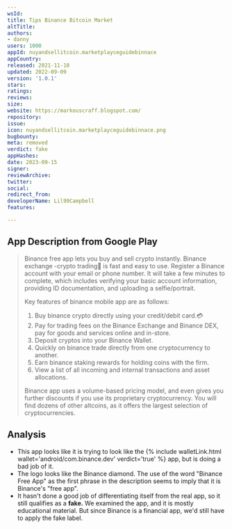 ```yaml
---
wsId: 
title: Tips Binance Bitcoin Market
altTitle: 
authors:
- danny
users: 1000
appId: nuyandsellitcoin.marketplayceguidebinnace
appCountry: 
released: 2021-11-10
updated: 2022-09-09
version: '1.0.1'
stars: 
ratings: 
reviews: 
size: 
website: https://markouscraff.blogspot.com/
repository: 
issue: 
icon: nuyandsellitcoin.marketplayceguidebinnace.png
bugbounty: 
meta: removed
verdict: fake
appHashes: 
date: 2023-09-15
signer: 
reviewArchive: 
twitter: 
social: 
redirect_from: 
developerName: Lil99Campbell
features: 

---
```


## App Description from Google Play 

> Binance free app lets you buy and sell crypto instantly. Binance exchange -crypto trading💱 is fast and easy to use. Register a Binance account with your email or phone number. It will take a few minutes to complete, which includes verifying your basic account information, providing ID documentation, and uploading a selfie/portrait.
>
> Key features of binance mobile app are as follows:
>
> 1. Buy binance crypto directly using your credit/debit card.💳
> 2. Pay for trading fees on the Binance Exchange and Binance DEX, pay for goods and services online and in-store.
> 3. Deposit cryptos into your Binance Wallet.
> 4. Quickly on binance trade directly from one cryptocurrency to another.
> 5. Earn binance staking rewards for holding coins with the firm.
> 6. View a list of all incoming and internal transactions and asset allocations.
>
> Binance app uses a volume-based pricing model, and even gives you further discounts if you use its proprietary cryptocurrency. You will find dozens of other altcoins, as it offers the largest selection of cryptocurrencies.

## Analysis

- This app looks like it is trying to look like the {% include walletLink.html wallet='android/com.binance.dev' verdict='true' %} app, but is doing a bad job of it. 
- The logo looks like the Binance diamond. The use of the word "Binance Free App" as the first phrase in the description seems to imply that it is Binance's "free app". 
- It hasn't done a good job of differentiating itself from the real app, so it still qualifies as a **fake.** We examined the app, and it is mostly educational material. But since Binance is a financial app, we'd still have to apply the fake label.
